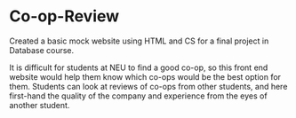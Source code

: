 # Co-op-Review

Created a basic mock website using HTML and CS for a final project in Database course.

It is difficult for students at NEU to find a good co-op, so this front end website would help them know which co-ops would be the best option for them.
Students can look at reviews of co-ops from other students, and here first-hand the quality of the company and experience from the eyes of another student.
